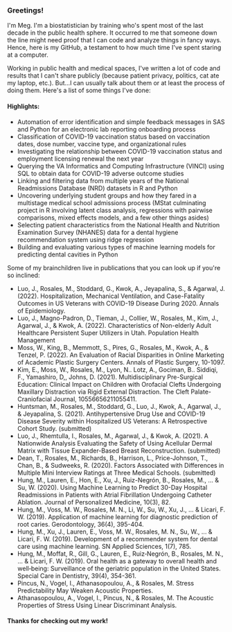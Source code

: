 ### Greetings!

I'm Meg. I'm a biostatistician by training who's spent most of the last decade in the public health sphere. It occurred to me that someone down the line might need proof that I can code and analyze things in fancy ways. Hence, here is my GitHub, a testament to how much time I've spent staring at a computer.

Working in public health and medical spaces, I've written a lot of code and results that I can't share publicly (because patient privacy, politics, cat ate my laptop, etc.). But...I can usually talk about them or at least the process of doing them. Here's a list of some things I've done:

#### Highlights:
- Automation of error identification and simple feedback messages in SAS and Python for an electronic lab reporting onboarding process
- Classification of COVID-19 vaccination status based on vaccination dates, dose number, vaccine type, and organizational rules
- Investigating the relationship between COVID-19 vaccination status and employment licensing renewal the next year
- Querying the VA Informatics and Computing Infrastructure (VINCI) using SQL to obtain data for COVID-19 adverse outcome studies
- Linking and filtering data from multiple years of the National Readmissions Database (NRD) datasets in R and Python
- Uncovering underlying student groups and how they fared in a multistage medical school admissions process (MStat culminating project in R involving latent class analysis, regressions with pairwise comparisons, mixed effects models, and a few other things asides)
- Selecting patient characteristics from the National Health and Nutrition Examination Survey (NHANES) data for a dental hygiene recommendation system using ridge regression
- Building and evaluating various types of machine learning models for predicting dental cavities in Python

Some of my brainchildren live in publications that you can look up if you're so inclined:

- Luo, J., Rosales, M., Stoddard, G., Kwok, A., Jeyapalina, S., & Agarwal, J. (2022). Hospitalization,
Mechanical Ventilation, and Case-Fatality Outcomes in US Veterans with COVID-19 Disease
During 2020. Annals of Epidemiology.
- Luo, J., Magno-Padron, D., Tieman, J., Collier, W., Rosales, M., Kim, J., Agarwal, J., & Kwok, A. (2022).
Characteristics of Non-elderly Adult Healthcare Persistent Super Utilizers in Utah. Population
Health Management
- Moss, W., King, B., Memmott, S., Pires, G., Rosales, M., Kwok, A., & Tenzel, P. (2022). An Evaluation of
Racial Disparities in Online Marketing of Academic Plastic Surgery Centers. Annals of Plastic
Surgery, 10-1097.
- Kim, E., Moss, W., Rosales, M., Lyon, N.. Lotz, A., Gociman, B.. Siddiqi, F., Yamashiro, D,, Johns, D.
(2021). Multidisciplinary Pre-Surgical Education: Clinical Impact on Children with Orofacial
Clefts Undergoing Maxillary Distraction via Rigid External Distraction. The Cleft
Palate-Craniofacial Journal, 10556656211055411.
- Huntsman, M., Rosales, M., Stoddard, G., Luo, J., Kwok, A., Agarwal, J., & Jeyapalina, S. (2021).
Antihypertensive Drug Use and COVID-19 Disease Severity within Hospitalized US Veterans: A
Retrospective Cohort Study. (submitted)
- Luo, J., Rhemtulla, I., Rosales, M., Agarwal, J., & Kwok, A. (2021). A Nationwide Analysis Evaluating the
Safety of Using Acellular Dermal Matrix with Tissue Expander-Based Breast Reconstruction.
(submitted)
- Dean, T., Rosales, M., Richards, B., Harrison, L., Price-Johnson, T., Chan, B., & Sudweeks, R. (2020).
Factors Associated with Differences in Multiple Mini Interview Ratings at Three Medical
Schools. (submitted)
- Hung, M., Lauren, E., Hon, E., Xu, J., Ruiz-Negrón, B., Rosales, M., ... & Su, W. (2020). Using Machine
Learning to Predict 30-Day Hospital Readmissions in Patients with Atrial Fibrillation
Undergoing Catheter Ablation. Journal of Personalized Medicine, 10(3), 82.
- Hung, M., Voss, M. W., Rosales, M. N., Li, W., Su, W., Xu, J., ... & Licari, F. W. (2019). Application of
machine learning for diagnostic prediction of root caries. Gerodontology, 36(4), 395-404.
- Hung, M., Xu, J., Lauren, E., Voss, M. W., Rosales, M. N., Su, W., ... & Licari, F. W. (2019). Development of
a recommender system for dental care using machine learning. SN Applied Sciences, 1(7), 785.
- Hung, M., Moffat, R., Gill, G., Lauren, E., Ruiz‐Negrón, B., Rosales, M. N., ... & Licari, F. W. (2019). Oral
health as a gateway to overall health and well‐being: Surveillance of the geriatric population in
the United States. Special Care in Dentistry, 39(4), 354-361.
- Pincus, N., Vogel, I., Athanasopoulou, A., & Rosales, M. Stress Predictability May Weaken Acoustic
Properties.
- Athanasopoulou, A., Vogel, I., Pincus, N., & Rosales, M. The Acoustic Properties of Stress Using Linear
Discriminant Analysis.

#### Thanks for checking out my work!
